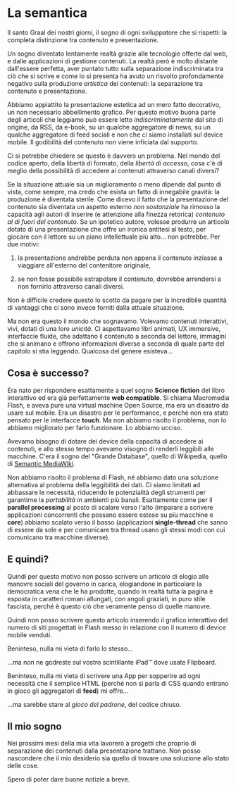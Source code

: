 
La semantica
============

Il santo Graal dei nostri giorni, il sogno di ogni sviluppatore che si rispetti:
la completa distinzione tra contenuto e presentazione.

Un sogno diventato lentamente realtà grazie alle tecnologie offerte dal web, e
dalle applicazioni di gestione contenuti.  La realtà però è molto distante
dall'essere perfetta, aver puntato tutto sulla separazione indiscriminata tra
ciò che si scrive e come lo si presenta ha avuto un risvolto profondamente
negativo sulla produzione *artistica* dei contenuti: la separazione tra
contenuto e presentazione.

Abbiamo appiattito la presentazione estetica ad un mero fatto decorativo, un non
necessario abbellimento grafico.  Per questo motivo buona parte degli articoli
che leggiamo può essere letto *indiscriminatamente* dal sito di origine, da RSS,
da e-book, su un qualche aggregatore di news, su un qualche aggregatore di feed
sociali e non che ci siamo installati sul device mobile.  Il godibilità del
contenuto non viene inficiata dal supporto.

Ci si potrebbe chiedere se questo è davvero un problema. Nel mondo del codice
aperto, della libertà di formato, della *libertà di accesso*, cosa c'è di meglio
della possibilità di accedere ai contenuti attraverso canali diversi?

Se la situazione attuale sia un miglioramento o meno dipende dal punto di vista,
come sempre, ma credo che esista un fatto di innegabile gravità: la produzione è
diventata sterile.  Come dicevo il fatto che la presentazione del contenuto sia
diventata un aspetto esterno *non sostanziale* ha rimosso la capacità agli
autori di inserire (e attenzione alla finezza retorica) *contenuto al di fuori
del contenuto*.  Se un ipotetico autore, volesse produrre un articolo dotato di
una presentazione che offre un ironica antitesi al testo, per giocare con il
lettore su un piano intellettuale più alto... non potrebbe.  Per due motivi:

1.	la presentazione andrebbe perduta non appena il contenuto inziasse a
	viaggiare all'esterno del contenitore originale,

2.	se non fosse possibile estrapolare il contenuto, dovrebbe arrendersi a non
	fornirlo attraverso canali diversi.

Non è difficile credere questo lo scotto da pagare per la incredibile quantità
di vantaggi che ci sono invece forniti dalla attuale situazione.

Ma non era questo il mondo che sognavamo.  Volevamo contenuti interattivi, vivi,
dotati di una loro *unicità*.  Ci aspettavamo libri animati, UX immersive,
interfaccie fluide, che adattano il contenuto a seconda del lettore, immagini
che si animano e offrono informazioni diverse a seconda di quale parte del
capitolo si stia leggendo.  Qualcosa del genere esisteva...


Cosa è successo?
----------------

Era nato per rispondere esattamente a quel sogno __Science fiction__ del libro
interattivo ed era già perfettamente __web compatible__. Si chiama Macromedia
Flash, e aveva pure una virtual machine Open Source, ma era un disastro da usare
sul mobile.  Era un disastro per le performance, e perché non era stato pensato
per le interfacce __touch__.  Ma non abbiamo risolto il problema, non lo abbiamo
migliorato per farlo funzionare.  Lo abbiamo ucciso.

Avevamo bisogno di dotare dei device della capacità di accedere ai contenuti, e
allo stesso tempo avevamo visogno di renderli leggibili alle macchine. C'era il
sogno del "Grande Database", quello di Wikipedia, quello di [Semantic
MediaWiki][1].

Non abbiamo risolto il problema di Flash, né abbiamo dato una soluzione
alternativa al problema della leggibilità dei dati. Ci siamo limitati ad
abbassare le necessità, riducendo le potenzialità degli strumenti per garantirne
la *portabilità* in ambienti più banali.  Esattamente come per il __parallel
processing__ al posto di scalare verso l'alto (imparare a scrivere applicazioni
concorrenti che possano essere estese su più macchine e __core__) abbiamo
scalato verso il basso (applicazioni __single-thread__ che sanno di essere da
sole e per comunicare tra thread usano gli stessi modi con cui comunicano tra
macchine diverse).


E quindi?
---------

Quindi per questo motivo non posso scrivere un articolo di elogio alle manovre
sociali del governo in carica, elogiandone in particolare la democratica vena
che le ha prodotte, quando in realtà tutta la pagina è esposta in caratteri
romani allungati, con angoli graziati, in puro stile fascista, perché è questo
ciò che veramente penso di quelle manovre.

Quindi non posso scrivere questo articolo inserendo il grafico interattivo del
numero di siti progettati in Flash messo in relazione con il numero di device
mobile venduti.

Beninteso, nulla mi vieta di farlo lo stesso...

...ma non ne godreste sul vostro scintillante iPad™ dove usate Flipboard.

Beninteso, nulla mi vieta di scrivere una App per sopperire ad ogni necessità
che il semplice HTML (perché non si parla di CSS quando entrano in gioco gli
aggregatori di __feed__) mi offre...

...ma sarebbe stare al *gioco del padrone*, del codice chiuso.


Il mio sogno
------------

Nei prossimi mesi della mia vita lavorerò a progetti che proprio di separazione
dei contenuti dalla presentazione trattano.  Non posso nascondere che il mio
desiderio sia quello di trovare una soluzione allo stato delle cose.

Spero di poter dare buone notizie a breve.


[1]: http://www.semantic-mediawiki.org/
